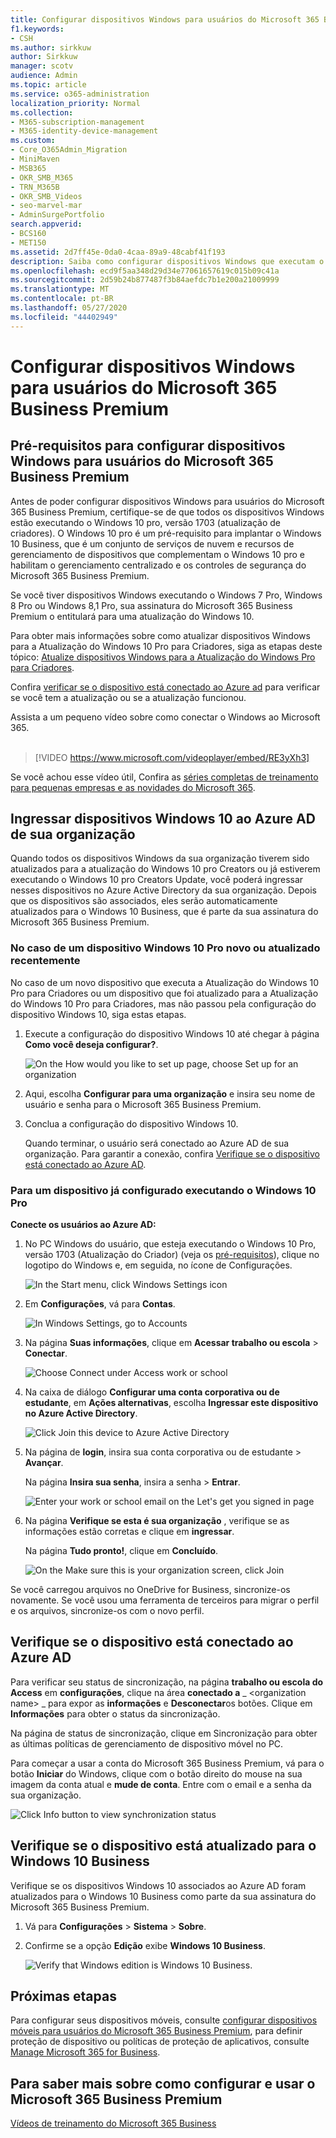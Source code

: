 ```yaml
---
title: Configurar dispositivos Windows para usuários do Microsoft 365 Business Premium
f1.keywords:
- CSH
ms.author: sirkkuw
author: Sirkkuw
manager: scotv
audience: Admin
ms.topic: article
ms.service: o365-administration
localization_priority: Normal
ms.collection:
- M365-subscription-management
- M365-identity-device-management
ms.custom:
- Core_O365Admin_Migration
- MiniMaven
- MSB365
- OKR_SMB_M365
- TRN_M365B
- OKR_SMB_Videos
- seo-marvel-mar
- AdminSurgePortfolio
search.appverid:
- BCS160
- MET150
ms.assetid: 2d7ff45e-0da0-4caa-89a9-48cabf41f193
description: Saiba como configurar dispositivos Windows que executam o Windows 10 pro para usuários do Microsoft 365 Business Premium, permitindo o gerenciamento centralizado e os controles de segurança.
ms.openlocfilehash: ecd9f5aa348d29d34e77061657619c015b09c41a
ms.sourcegitcommit: 2d59b24b877487f3b84aefdc7b1e200a21009999
ms.translationtype: MT
ms.contentlocale: pt-BR
ms.lasthandoff: 05/27/2020
ms.locfileid: "44402949"
---
```

# <a name="set-up-windows-devices-for-microsoft-365-business-premium-users"></a>Configurar dispositivos Windows para usuários do Microsoft 365 Business Premium

## <a name="prerequisites-for-setting-up-windows-devices-for-microsoft-365-business-premium-users"></a>Pré-requisitos para configurar dispositivos Windows para usuários do Microsoft 365 Business Premium

Antes de poder configurar dispositivos Windows para usuários do Microsoft 365 Business Premium, certifique-se de que todos os dispositivos Windows estão executando o Windows 10 pro, versão 1703 (atualização de criadores). O Windows 10 pro é um pré-requisito para implantar o Windows 10 Business, que é um conjunto de serviços de nuvem e recursos de gerenciamento de dispositivos que complementam o Windows 10 pro e habilitam o gerenciamento centralizado e os controles de segurança do Microsoft 365 Business Premium.
  
Se você tiver dispositivos Windows executando o Windows 7 Pro, Windows 8 Pro ou Windows 8,1 Pro, sua assinatura do Microsoft 365 Business Premium o entitulará para uma atualização do Windows 10.
  
Para obter mais informações sobre como atualizar dispositivos Windows para a Atualização do Windows 10 Pro para Criadores, siga as etapas deste tópico: [Atualize dispositivos Windows para a Atualização do Windows Pro para Criadores](upgrade-to-windows-pro-creators-update.md).
  
Confira [verificar se o dispositivo está conectado ao Azure ad](#verify-the-device-is-connected-to-azure-ad) para verificar se você tem a atualização ou se a atualização funcionou.

Assista a um pequeno vídeo sobre como conectar o Windows ao Microsoft 365.<br><br>

> [!VIDEO https://www.microsoft.com/videoplayer/embed/RE3yXh3] 

Se você achou esse vídeo útil, Confira as [ séries completas de treinamento para pequenas empresas e as novidades do Microsoft 365](https://support.office.com/article/6ab4bbcd-79cf-4000-a0bd-d42ce4d12816).
  
## <a name="join-windows-10-devices-to-your-organizations-azure-ad"></a>Ingressar dispositivos Windows 10 ao Azure AD de sua organização

Quando todos os dispositivos Windows da sua organização tiverem sido atualizados para a atualização do Windows 10 pro Creators ou já estiverem executando o Windows 10 pro Creators Update, você poderá ingressar nesses dispositivos no Azure Active Directory da sua organização. Depois que os dispositivos são associados, eles serão automaticamente atualizados para o Windows 10 Business, que é parte da sua assinatura do Microsoft 365 Business Premium.
  
### <a name="for-a-brand-new-or-newly-upgraded-windows-10-pro-device"></a>No caso de um dispositivo Windows 10 Pro novo ou atualizado recentemente

No caso de um novo dispositivo que executa a Atualização do Windows 10 Pro para Criadores ou um dispositivo que foi atualizado para a Atualização do Windows 10 Pro para Criadores, mas não passou pela configuração do dispositivo Windows 10, siga estas etapas.
  
1. Execute a configuração do dispositivo Windows 10 até chegar à página **Como você deseja configurar?**. 
    
    ![On the How would you like to set up page, choose Set up for an organization](../media/1b0b2dba-00bb-4a99-a729-441479220cb7.png)
  
2. Aqui, escolha **Configurar para uma organização** e insira seu nome de usuário e senha para o Microsoft 365 Business Premium. 
    
3. Conclua a configuração do dispositivo Windows 10.
    
   Quando terminar, o usuário será conectado ao Azure AD de sua organização. Para garantir a conexão, confira [Verifique se o dispositivo está conectado ao Azure AD](#verify-the-device-is-connected-to-azure-ad). 
  
### <a name="for-a-device-already-set-up-and-running-windows-10-pro"></a>Para um dispositivo já configurado executando o Windows 10 Pro

 **Conecte os usuários ao Azure AD:**
  
1. No PC Windows do usuário, que esteja executando o Windows 10 Pro, versão 1703 (Atualização do Criador) (veja os [pré-requisitos](pre-requisites-for-data-protection.md)), clique no logotipo do Windows e, em seguida, no ícone de Configurações.
  
   ![In the Start menu, click Windows Settings icon](../media/74e1ce9a-1554-4761-beb9-330b176e9b9d.png)
  
2. Em **Configurações**, vá para **Contas**.
  
   ![In Windows Settings, go to Accounts](../media/472fd688-d111-4788-9fbb-56a00fbdc24d.png)
  
3. Na página **Suas informações**, clique em **Acessar trabalho ou escola** \> **Conectar**.
  
   ![Choose Connect under Access work or school](../media/af3a4e3f-f9b9-4969-b3e2-4ef99308090c.png)
  
4. Na caixa de diálogo **Configurar uma conta corporativa ou de estudante**, em **Ações alternativas**, escolha **Ingressar este dispositivo no Azure Active Directory**.
  
   ![Click Join this device to Azure Active Directory](../media/fb709a1b-05a9-4750-9cb9-e097f4412cba.png)
  
5. Na página de **login**, insira sua conta corporativa ou de estudante \> **Avançar**.
  
   Na página **Insira sua senha**, insira a senha \> **Entrar**.
  
   ![Enter your work or school email on the Let's get you signed in page](../media/f70eb148-b1d2-4ba3-be38-7317eaf0321a.png)
  
6. Na página **Verifique se esta é sua organização** , verifique se as informações estão corretas e clique em **ingressar**.
  
   Na página **Tudo pronto!**, clique em **Concluído**.
  
   ![On the Make sure this is your organization screen, click Join](../media/c749c0a2-5191-4347-a451-c062682aa1fb.png)
  
Se você carregou arquivos no OneDrive for Business, sincronize-os novamente. Se você usou uma ferramenta de terceiros para migrar o perfil e os arquivos, sincronize-os com o novo perfil.
  
## <a name="verify-the-device-is-connected-to-azure-ad"></a>Verifique se o dispositivo está conectado ao Azure AD

Para verificar seu status de sincronização, na página **trabalho ou escola do Access** em **configurações**, clique na área **conectado a** _ \<organization name\> _ para expor as **informações** e **Desconectar**os botões. Clique em **Informações** para obter o status da sincronização. 
  
Na página de status de sincronização, clique em Sincronização para obter as últimas políticas de gerenciamento de dispositivo móvel no PC.
  
Para começar a usar a conta do Microsoft 365 Business Premium, vá para o botão **Iniciar** do Windows, clique com o botão direito do mouse na sua imagem da conta atual e **mude de conta**. Entre com o email e a senha da sua organização.
  
![Click Info button to view synchronization status](../media/818f7043-adbf-402a-844a-59d50034911d.png)
  
## <a name="verify-the-device-is-upgraded-to-windows-10-business"></a>Verifique se o dispositivo está atualizado para o Windows 10 Business

Verifique se os dispositivos Windows 10 associados ao Azure AD foram atualizados para o Windows 10 Business como parte da sua assinatura do Microsoft 365 Business Premium.
  
1. Vá para **Configurações** \> **Sistema** \> **Sobre**.
    
2. Confirme se a opção **Edição** exibe **Windows 10 Business**.
    
    ![Verify that Windows edition is Windows 10 Business.](../media/ff660fc8-d3ba-431b-89a5-f5abded96c4d.png)
  
## <a name="next-steps"></a>Próximas etapas

Para configurar seus dispositivos móveis, consulte [configurar dispositivos móveis para usuários do Microsoft 365 Business Premium](set-up-mobile-devices.md), para definir proteção de dispositivo ou políticas de proteção de aplicativos, consulte [Manage Microsoft 365 for Business](manage.md).
  
## <a name="for-more-on-setting-up-and-using-microsoft-365-business-premium"></a>Para saber mais sobre como configurar e usar o Microsoft 365 Business Premium

[Vídeos de treinamento do Microsoft 365 Business ](https://support.office.com/article/6ab4bbcd-79cf-4000-a0bd-d42ce4d12816)
